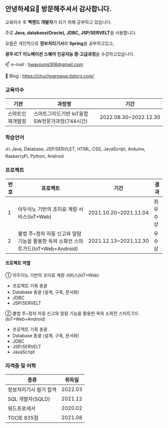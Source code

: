 ## 안녕하세요👋  방문해주셔서 감사합니다.

교육이수 후 **백엔드 개발자**가 되기 위해 공부하고 있습니다.

주로 **Java, database(Oracle), JDBC, JSP/SERVELT**을 사용합니다.

요즘은 개인적으로 **정보처리기사**와 **Spring**을 공부하고있고,

**광주 ICT 이노베이션 스퀘어 인공지능 중·고급과정**을 수강하고있습니다.

📫 e-mail : hwayoung306@gmail.com

🌱 Blog : https://chuchugrowup.tistory.com/


### 교육이수
|기관|과정명|기간|
|---|---|---|
|스마트인재개발원|스마트그리드기반 IoT융합 SW전문가과정(744시간)|2022.08.30~2022.12.30|



### 학습언어
✍ Java, Database, JSP/SERVLET, HTML, CSS, JavaScript, Arduino, RasberryPi, Python, Android



### 프로젝트
|번호|프로젝트|기간|결과|
|---|---|---|---|
|1|아두이노 기반의 조미료 계량 서비스(IoT+Web)|2021.10.20~2021.11.04|최우수상|
|2|불법 주◦정차 자동 신고와 알람 기능을 활용한 옥외 소화전 스마트가드(IoT+Web+Android)|2021.12.13~2021.12.30|우수상|



#### 프로젝트 역할
① 아두이노 기반의 조미료 계량 서비스(IoT+Web)
  * 프로젝트 기획 총괄
  * Database 총괄 (설계, 구축, 문서화)
  * JDBC
  * JSP/SERVELT

② 불법 주◦정차 자동 신고와 알람 기능을 활용한 옥외 소화전 스마트가드(IoT+Web+Android)
  * 프로젝트 기획 총괄
  * Database 총괄 (설계, 구축, 문서화)
  * JDBC
  * JSP/SERVELT
  * JavaScript



### 자격증 및 어학
|종류|취득일|
|---|---|
|정보처리기사 필기 합격|2022.03|
|SQL 개발자(SQLD)|2021.12|
|워드프로세서|2020.02|
|TOCIE 835점|2021.08|
